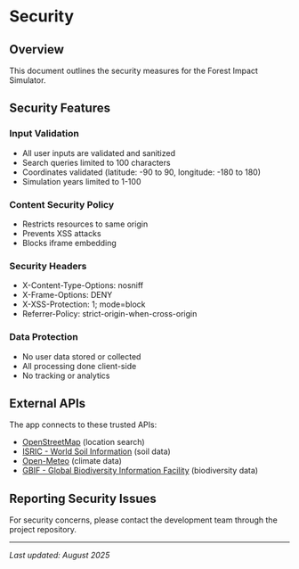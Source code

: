 # Security

## Overview
This document outlines the security measures for the Forest Impact Simulator.

## Security Features

### Input Validation
- All user inputs are validated and sanitized
- Search queries limited to 100 characters
- Coordinates validated (latitude: -90 to 90, longitude: -180 to 180)
- Simulation years limited to 1-100

### Content Security Policy
- Restricts resources to same origin
- Prevents XSS attacks
- Blocks iframe embedding

### Security Headers
- X-Content-Type-Options: nosniff
- X-Frame-Options: DENY
- X-XSS-Protection: 1; mode=block
- Referrer-Policy: strict-origin-when-cross-origin

### Data Protection
- No user data stored or collected
- All processing done client-side
- No tracking or analytics

## External APIs
The app connects to these trusted APIs:
- [OpenStreetMap](https://www.openstreetmap.org/) (location search)
- [ISRIC - World Soil Information](https://www.isric.org/) (soil data)
- [Open-Meteo](https://open-meteo.com/) (climate data)
- [GBIF - Global Biodiversity Information Facility](https://www.gbif.org/) (biodiversity data)

## Reporting Security Issues
For security concerns, please contact the development team through the project repository.

---

*Last updated: August 2025* 